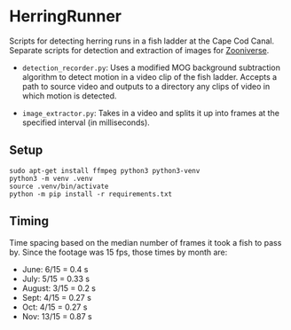 # HerringRunner

Scripts for detecting herring runs in a fish ladder at the Cape Cod Canal. Separate scripts for detection and extraction of images for [Zooniverse][].

[Zooniverse]: https://zooniverse.org

* `detection_recorder.py`: Uses a modified MOG background subtraction algorithm to detect motion in a video clip of the fish ladder. Accepts a path to source video and outputs to a directory any clips of video in which motion is detected.

* `image_extractor.py`: Takes in a video and splits it up into frames at the specified interval (in milliseconds).


## Setup

    sudo apt-get install ffmpeg python3 python3-venv
    python3 -m venv .venv
    source .venv/bin/activate
    python -m pip install -r requirements.txt


## Timing

Time spacing based on the median number of frames it took a fish to pass by. Since the footage was 15 fps, those times by month are:

* June: 6/15 = 0.4 s
* July: 5/15 = 0.33 s
* August: 3/15 = 0.2 s
* Sept: 4/15 = 0.27 s
* Oct: 4/15 = 0.27 s
* Nov: 13/15 = 0.87 s


